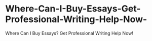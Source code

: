 # Where-Can-I-Buy-Essays-Get-Professional-Writing-Help-Now-
Where Can I Buy Essays? Get Professional Writing Help Now!

